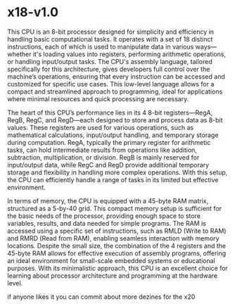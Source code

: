 # x18-v1.0

This CPU is an 8-bit processor designed for simplicity and efficiency in handling basic computational tasks. It operates with a set of 18 distinct instructions, each of which is used to manipulate data in various ways—whether it's loading values into registers, performing arithmetic operations, or handling input/output tasks. The CPU's assembly language, tailored specifically for this architecture, gives developers full control over the machine’s operations, ensuring that every instruction can be accessed and customized for specific use cases. This low-level language allows for a compact and streamlined approach to programming, ideal for applications where minimal resources and quick processing are necessary.

The heart of this CPU’s performance lies in its 4 8-bit registers—RegA, RegB, RegC, and RegD—each designed to store and process data as 8-bit values. These registers are used for various operations, such as mathematical calculations, input/output handling, and temporary storage during computation. RegA, typically the primary register for arithmetic tasks, can hold intermediate results from operations like addition, subtraction, multiplication, or division. RegB is mainly reserved for input/output data, while RegC and RegD provide additional temporary storage and flexibility in handling more complex operations. With this setup, the CPU can efficiently handle a range of tasks in its limited but effective environment.

In terms of memory, the CPU is equipped with a 45-byte RAM matrix, structured as a 5-by-40 grid. This compact memory setup is sufficient for the basic needs of the processor, providing enough space to store variables, results, and data needed for simple programs. The RAM is accessed using a specific set of instructions, such as RMLD (Write to RAM) and RMRD (Read from RAM), enabling seamless interaction with memory locations. Despite the small size, the combination of the 4 registers and the 45-byte RAM allows for effective execution of assembly programs, offering an ideal environment for small-scale embedded systems or educational purposes. With its minimalistic approach, this CPU is an excellent choice for learning about processor architecture and programming at the hardware level.

if anyone likes it you can commit about more dezines for the x20
